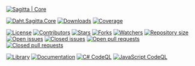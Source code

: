[![Sagitta | Core](https://raw.githubusercontent.com/daht-x/sagitta-core/main/readme.png)](https://github.com/daht-x "By @daht-x")

[![Daht.Sagitta.Core](https://img.shields.io/nuget/v/Daht.Sagitta.Core?style=for-the-badge&logo=nuget&logoColor=FFFFFF&label=DAHT.SAGITTA.CORE&labelColor=000000&color=7950F2)](https://www.nuget.org/packages/Daht.Sagitta.Core)
[![Downloads](https://img.shields.io/nuget/dt/Daht.Sagitta.Core?style=for-the-badge&logo=nuget&logoColor=FFFFFF&label=DOWNLOADS&labelColor=000000&color=7950F2)](https://www.nuget.org/stats/packages/Daht.Sagitta.Core?groupby=Version)
[![Coverage](https://img.shields.io/codecov/c/github/daht-x/sagitta-core?style=for-the-badge&logo=codecov&logoColor=FFFFFF&label=COVERAGE&labelColor=000000&color=7950F2)](https://app.codecov.io/gh/daht-x/sagitta-core)

[github]: https://github.com/daht-x/sagitta-core

[![License](https://img.shields.io/github/license/daht-x/sagitta-core?style=for-the-badge&logo=github&logoColor=FFFFFF&label=LICENSE&labelColor=000000&color=228BE6)](https://github.com/daht-x/sagitta-core/blob/main/license)
[![Contributors](https://img.shields.io/github/contributors/daht-x/sagitta-core?style=for-the-badge&logo=github&logoColor=FFFFFF&label=CONTRIBUTORS&labelColor=000000&color=228BE6)](https://github.com/daht-x/sagitta-core/graphs/contributors)
[![Stars](https://img.shields.io/github/stars/daht-x/sagitta-core?style=for-the-badge&logo=github&logoColor=FFFFFF&label=STARS&labelColor=000000&color=228BE6)][github]
[![Forks](https://img.shields.io/github/forks/daht-x/sagitta-core?style=for-the-badge&logo=github&logoColor=FFFFFF&label=FORKS&labelColor=000000&color=228BE6)](https://github.com/daht-x/sagitta-core/forks)
[![Watchers](https://img.shields.io/github/watchers/daht-x/sagitta-core?style=for-the-badge&logo=github&logoColor=FFFFFF&label=WATCHERS&labelColor=000000&color=228BE6)](https://github.com/daht-x/sagitta-core/watchers)
[![Repository size](https://img.shields.io/github/repo-size/daht-x/sagitta-core?style=for-the-badge&logo=github&logoColor=FFFFFF&label=REPOSITORY%20SIZE&labelColor=000000&color=228BE6)][github]
[![Open issues](https://img.shields.io/github/issues-raw/daht-x/sagitta-core?style=for-the-badge&logo=github&logoColor=FFFFFF&label=OPEN%20ISSUES&labelColor=000000&color=228BE6)](https://github.com/daht-x/sagitta-core/issues?q=is%3Aopen+is%3Aissue)
[![Closed issues](https://img.shields.io/github/issues-closed-raw/daht-x/sagitta-core?style=for-the-badge&logo=github&logoColor=FFFFFF&label=CLOSED%20ISSUES&labelColor=000000&color=228BE6)](https://github.com/daht-x/sagitta-core/issues?q=is%3Aissue+is%3Aclosed)
[![Open pull requests](https://img.shields.io/github/issues-pr-raw/daht-x/sagitta-core?style=for-the-badge&logo=github&logoColor=FFFFFF&label=OPEN%20PULL%20REQUESTS&labelColor=000000&color=228BE6)](https://github.com/daht-x/sagitta-core/pulls?q=is%3Aopen+is%3Apr)
[![Closed pull requests](https://img.shields.io/github/issues-pr-closed-raw/daht-x/sagitta-core?style=for-the-badge&logo=github&logoColor=FFFFFF&label=CLOSED%20PULL%20REQUESTS&labelColor=000000&color=228BE6)](https://github.com/daht-x/sagitta-core/pulls?q=is%3Apr+is%3Aclosed)

[![Library](https://img.shields.io/github/actions/workflow/status/daht-x/sagitta-core/library.yaml?style=for-the-badge&logo=github-actions&logoColor=FFFFFF&label=LIBRARY&labelColor=000000)](https://github.com/daht-x/sagitta-core/actions/workflows/library.yaml)
[![Documentation](https://img.shields.io/github/actions/workflow/status/daht-x/sagitta-core/documentation.yaml?style=for-the-badge&logo=github-actions&logoColor=FFFFFF&label=DOCUMENTATION&labelColor=000000)](https://github.com/daht-x/sagitta-core/actions/workflows/documentation.yaml)
[![C# CodeQL](https://img.shields.io/github/actions/workflow/status/daht-x/sagitta-core/csharp-codeql.yaml?style=for-the-badge&logo=github-actions&logoColor=FFFFFF&label=C%23%20CODEQL&labelColor=000000)](https://github.com/daht-x/sagitta-core/actions/workflows/csharp-codeql.yaml)
[![JavaScript CodeQL](https://img.shields.io/github/actions/workflow/status/daht-x/sagitta-core/javascript-codeql.yaml?style=for-the-badge&logo=github-actions&logoColor=FFFFFF&label=JAVASCRIPT%20CODEQL&labelColor=000000)](https://github.com/daht-x/sagitta-core/actions/workflows/javascript-codeql.yaml)
